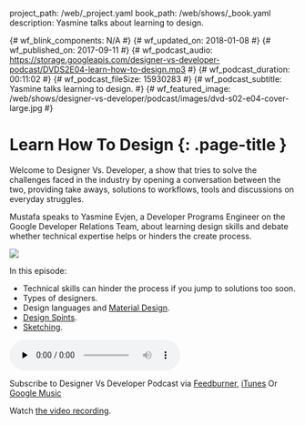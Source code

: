 project_path: /web/_project.yaml
book_path: /web/shows/_book.yaml
description: Yasmine talks about learning to design.

{# wf_blink_components: N/A #}
{# wf_updated_on: 2018-01-08 #}
{# wf_published_on: 2017-09-11 #}
{# wf_podcast_audio: https://storage.googleapis.com/designer-vs-developer-podcast/DVDS2E04-learn-how-to-design.mp3 #}
{# wf_podcast_duration: 00:11:02 #}
{# wf_podcast_fileSize: 15930283 #}
{# wf_podcast_subtitle: Yasmine talks learning to design. #}
{# wf_featured_image: /web/shows/designer-vs-developer/podcast/images/dvd-s02-e04-cover-large.jpg #}

# Learn How To Design {: .page-title }

Welcome to Designer Vs. Developer, a show that tries to solve the
challenges faced in the industry by opening a conversation between
the two, providing take aways, solutions to workflows, tools and
discussions on everyday struggles.

Mustafa speaks to Yasmine Evjen, a Developer Programs Engineer on
the Google Developer Relations Team, about learning design skills and
debate whether technical expertise helps or hinders the create process.

<img
src="/web/shows/designer-vs-developer/podcast/images/dvd-s02-e04-cover.jpg"
class="attempt-right">

In this episode:

* Technical skills can hinder the process if you jump
to solutions too soon.
* Types of designers.
* Design languages and [Material Design](http://material.io).
* [Design Spints](https://designsprintkit.withgoogle.com/).
* [Sketching](https://designsprintkit.withgoogle.com/methods/sketch/).


<audio
src="https://storage.googleapis.com/designer-vs-developer-podcast/DVDS2E04-learn-how-to-design.mp3"
controls preload="none">

Subscribe to Designer Vs Developer Podcast via
<a href="https://goo.gl/USHXv8">Feedburner</a>,
<a href="https://goo.gl/1E9U0G">iTunes</a> Or
<a href="https://goo.gl/qCBlST">
Google Music</a>

Watch <a href="https://www.youtube.com/playlist?list=PLNYkxOF6rcIC60856GnLEV5GQXMxc9ByJ">
the video recording</a>.
